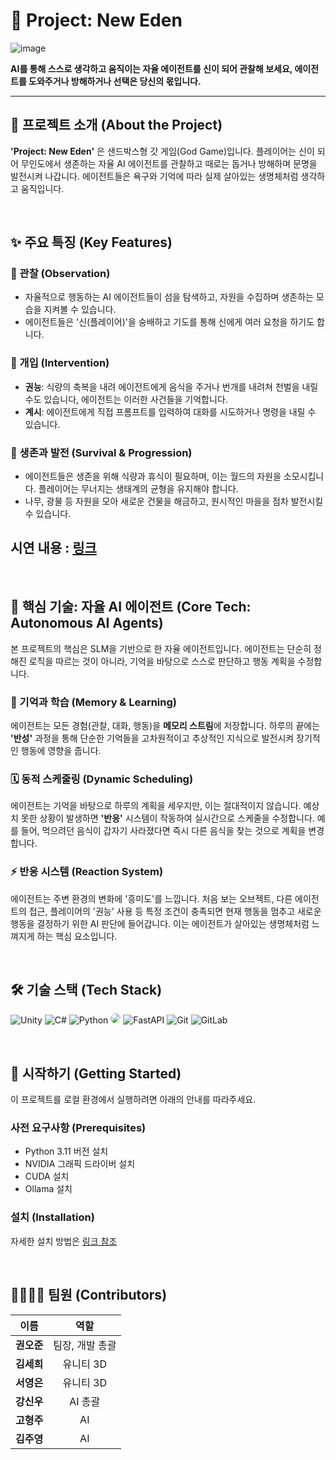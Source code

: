 # 🗿 Project: New Eden

![image](./README/Play1.gif)

**AI를 통해 스스로 생각하고 움직이는 자율 에이전트를 신이 되어 관찰해 보세요, 에이전트를 도와주거나 방해하거나 선택은 당신의 몫입니다.**

---


## 📜 프로젝트 소개 (About the Project)

**'Project: New Eden'** 은 샌드박스형 갓 게임(God Game)입니다. 플레이어는 신이 되어 무인도에서 생존하는 자율 AI 에이전트를 관찰하고 때로는 돕거나 방해하며 문명을 발전시켜 나갑니다. 에이전트들은 욕구와 기억에 따라 실제 살아있는 생명체처럼 생각하고 움직입니다.

<br>

## ✨ 주요 특징 (Key Features)


### 🧐 관찰 (Observation)
- 자율적으로 행동하는 AI 에이전트들이 섬을 탐색하고, 자원을 수집하며 생존하는 모습을 지켜볼 수 있습니다.
- 에이전트들은 '신(플레이어)'을 숭배하고 기도를 통해 신에게 여러 요청을 하기도 합니다.

### 🙏 개입 (Intervention)
- **권능**: 식량의 축복을 내려 에이전트에게 음식을 주거나 번개를 내려쳐 천벌을 내릴 수도 있습니다, 에이전트는 이러한 사건들을 기억합니다.
- **계시**: 에이전트에게 직접 프롬프트를 입력하여 대화를 시도하거나 명령을 내릴 수 있습니다.

### 🌱 생존과 발전 (Survival & Progression)
- 에이전트들은 생존을 위해 식량과 휴식이 필요하며, 이는 월드의 자원을 소모시킵니다. 플레이어는 무너지는 생태계의 균형을 유지해야 합니다.
- 나무, 광물 등 자원을 모아 새로운 건물을 해금하고, 원시적인 마을을 점차 발전시킬 수 있습니다.

## 시연 내용 : [링크](https://github.com/Bubbley-dev/ssafy_projectneweden/blob/fe5e53bd538286846be302f03beb89dc470abcf1/exec/4_%EC%8B%9C%EC%97%B0_%EC%8B%9C%EB%82%98%EB%A6%AC%EC%98%A4.md)

<br>

## 🤖 핵심 기술: 자율 AI 에이전트 (Core Tech: Autonomous AI Agents)

본 프로젝트의 핵심은 SLM을 기반으로 한 자율 에이전트입니다. 에이전트는 단순히 정해진 로직을 따르는 것이 아니라, 기억을 바탕으로 스스로 판단하고 행동 계획을 수정합니다.

### 🧠 기억과 학습 (Memory & Learning)
에이전트는 모든 경험(관찰, 대화, 행동)을 **메모리 스트림**에 저장합니다. 하루의 끝에는 **'반성'** 과정을 통해 단순한 기억들을 고차원적이고 추상적인 지식으로 발전시켜 장기적인 행동에 영향을 줍니다.

### 🗓️ 동적 스케줄링 (Dynamic Scheduling)
에이전트는 기억을 바탕으로 하루의 계획을 세우지만, 이는 절대적이지 않습니다. 예상치 못한 상황이 발생하면 **'반응'** 시스템이 작동하여 실시간으로 스케줄을 수정합니다. 예를 들어, 먹으려던 음식이 갑자기 사라졌다면 즉시 다른 음식을 찾는 것으로 계획을 변경합니다.

### ⚡ 반응 시스템 (Reaction System)
에이전트는 주변 환경의 변화에 '흥미도'를 느낍니다. 처음 보는 오브젝트, 다른 에이전트의 접근, 플레이어의 '권능' 사용 등 특정 조건이 충족되면 현재 행동을 멈추고 새로운 행동을 결정하기 위한 AI 판단에 들어갑니다. 이는 에이전트가 살아있는 생명체처럼 느껴지게 하는 핵심 요소입니다.

<br>

## 🛠️ 기술 스택 (Tech Stack)

![Unity](https://img.shields.io/badge/unity-%23000000.svg?style=for-the-badge&logo=unity&logoColor=white)
![C#](https://img.shields.io/badge/c%23-%23239120.svg?style=for-the-badge&logo=csharp&logoColor=white) ![Python](https://img.shields.io/badge/python-3670A0?style=for-the-badge&logo=python&logoColor=ffdd54)
<img src="https://img.shields.io/badge/ollama-000000?style=for-the-badge&logo=ollama&logoColor=white" style="border-radius:10px">
![FastAPI](https://img.shields.io/badge/FastAPI-005571?style=for-the-badge&logo=fastapi)
![Git](https://img.shields.io/badge/git-%23F05033.svg?style=for-the-badge&logo=git&logoColor=white) ![GitLab](https://img.shields.io/badge/gitlab-%23181717.svg?style=for-the-badge&logo=gitlab&logoColor=white)

<br>

## 🚀 시작하기 (Getting Started)

이 프로젝트를 로컬 환경에서 실행하려면 아래의 안내를 따라주세요.

### 사전 요구사항 (Prerequisites)
* Python 3.11 버전 설치
* NVIDIA 그래픽 드라이버 설치
* CUDA 설치
* Ollama 설치

### 설치 (Installation)
자세한 설치 방법은 [링크 참조](https://github.com/Bubbley-dev/ssafy_projectneweden/blob/fe5e53bd538286846be302f03beb89dc470abcf1/exec/1_%EB%B9%8C%EB%93%9C_%EB%B0%8F_%EB%B0%B0%ED%8F%AC_%EC%A0%95%EB%A6%AC_%EB%AC%B8%EC%84%9C.md)

<br>

## 👨‍👩‍👧‍👦 팀원 (Contributors)

| 이름 | 역할 |
| :--: | :--: |
| **권오준** | 팀장, 개발 총괄 |
| **김세희** | 유니티 3D |
| **서영은** | 유니티 3D |
| **강신우** | AI 총괄 |
| **고형주** | AI |
| **김주영** | AI |

<br>

